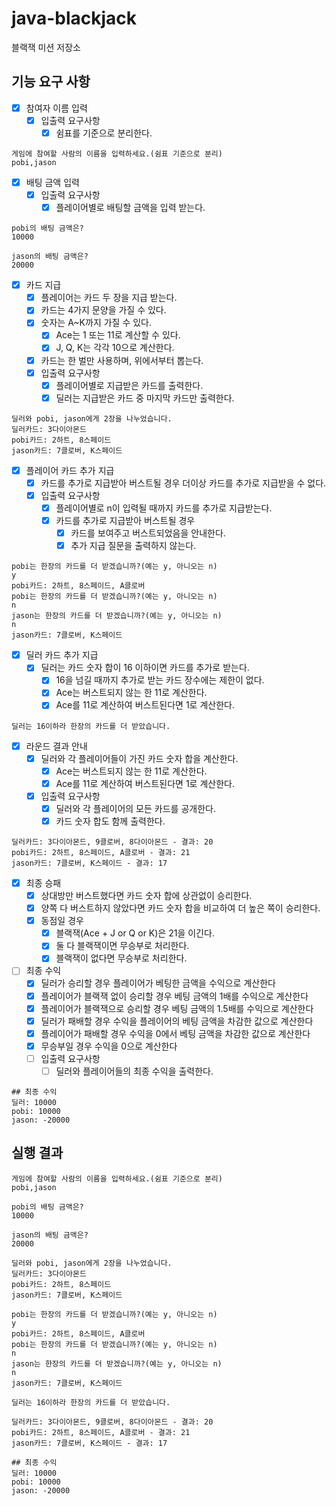 # java-blackjack

블랙잭 미션 저장소

## 기능 요구 사항

- [x] 참여자 이름 입력
    - [x] 입출력 요구사항
        - [x] 쉼표를 기준으로 분리한다.

```
게임에 참여할 사람의 이름을 입력하세요.(쉼표 기준으로 분리)
pobi,jason
```

- [x] 배팅 금액 입력
    - [x] 입출력 요구사항
        - [x] 플레이어별로 배팅할 금액을 입력 받는다.

```
pobi의 배팅 금액은?
10000

jason의 배팅 금액은?
20000
```

- [x] 카드 지급
    - [x] 플레이어는 카드 두 장을 지급 받는다.
    - [x] 카드는 4가지 문양을 가질 수 있다.
    - [x] 숫자는 A~K까지 가질 수 있다.
        - [x] Ace는 1 또는 11로 계산할 수 있다.
        - [x] J, Q, K는 각각 10으로 계산한다.
    - [x] 카드는 한 벌만 사용하며, 위에서부터 뽑는다.
    - [x] 입출력 요구사항
        - [x] 플레이어별로 지급받은 카드를 출력한다.
        - [x] 딜러는 지급받은 카드 중 마지막 카드만 출력한다.

```
딜러와 pobi, jason에게 2장을 나누었습니다.
딜러카드: 3다이아몬드
pobi카드: 2하트, 8스페이드
jason카드: 7클로버, K스페이드
```

- [x] 플레이어 카드 추가 지급
    - [x] 카드를 추가로 지급받아 버스트될 경우 더이상 카드를 추가로 지급받을 수 없다.
    - [x] 입출력 요구사항
        - [x] 플레이어별로 n이 입력될 때까지 카드를 추가로 지급받는다.
        - [x] 카드를 추가로 지급받아 버스트될 경우
            - [x] 카드를 보여주고 버스트되었음을 안내한다.
            - [x] 추가 지급 질문을 출력하지 않는다.

```
pobi는 한장의 카드를 더 받겠습니까?(예는 y, 아니오는 n)
y
pobi카드: 2하트, 8스페이드, A클로버
pobi는 한장의 카드를 더 받겠습니까?(예는 y, 아니오는 n)
n
jason는 한장의 카드를 더 받겠습니까?(예는 y, 아니오는 n)
n
jason카드: 7클로버, K스페이드
```

- [x] 딜러 카드 추가 지급
    - [x] 딜러는 카드 숫자 합이 16 이하이면 카드를 추가로 받는다.
        - [x] 16을 넘길 때까지 추가로 받는 카드 장수에는 제한이 없다.
        - [x] Ace는 버스트되지 않는 한 11로 계산한다.
        - [x] Ace를 11로 계산하여 버스트된다면 1로 계산한다.

```
딜러는 16이하라 한장의 카드를 더 받았습니다.
```

- [x] 라운드 결과 안내
    - [x] 딜러와 각 플레이어들이 가진 카드 숫자 합을 계산한다.
        - [x] Ace는 버스트되지 않는 한 11로 계산한다.
        - [x] Ace를 11로 계산하여 버스트된다면 1로 계산한다.
    - [x] 입출력 요구사항
        - [x] 딜러와 각 플레이어의 모든 카드를 공개한다.
        - [x] 카드 숫자 합도 함께 출력한다.

```
딜러카드: 3다이아몬드, 9클로버, 8다이아몬드 - 결과: 20
pobi카드: 2하트, 8스페이드, A클로버 - 결과: 21
jason카드: 7클로버, K스페이드 - 결과: 17
```

- [x] 최종 승패
    - [x] 상대방만 버스트했다면 카드 숫자 합에 상관없이 승리한다.
    - [x] 양쪽 다 버스트하지 않았다면 카드 숫자 합을 비교하여 더 높은 쪽이 승리한다.
    - [x] 동점일 경우
        - [x] 블랙잭(Ace + J or Q or K)은 21을 이긴다.
        - [x] 둘 다 블랙잭이면 무승부로 처리한다.
        - [x] 블랙잭이 없다면 무승부로 처리한다.

- [ ] 최종 수익
    - [x] 딜러가 승리할 경우 플레이어가 베팅한 금액을 수익으로 계산한다
    - [x] 플레이어가 블랙잭 없이 승리할 경우 베팅 금액의 1배를 수익으로 계산한다
    - [x] 플레이어가 블랙잭으로 승리할 경우 베팅 금액의 1.5배를 수익으로 계산한다
    - [x] 딜러가 패배할 경우 수익을 플레이어의 베팅 금액을 차감한 값으로 계산한다
    - [x] 플레이어가 패배할 경우 수익을 0에서 베팅 금액을 차감한 값으로 계산한다
    - [x] 무승부일 경우 수익을 0으로 계산한다
    - [ ] 입출력 요구사항
        - [ ] 딜러와 플레이어들의 최종 수익을 출력한다.

```
## 최종 수익
딜러: 10000
pobi: 10000 
jason: -20000
```

## 실행 결과

```
게임에 참여할 사람의 이름을 입력하세요.(쉼표 기준으로 분리)
pobi,jason

pobi의 배팅 금액은?
10000

jason의 배팅 금액은?
20000

딜러와 pobi, jason에게 2장을 나누었습니다.
딜러카드: 3다이아몬드
pobi카드: 2하트, 8스페이드
jason카드: 7클로버, K스페이드

pobi는 한장의 카드를 더 받겠습니까?(예는 y, 아니오는 n)
y
pobi카드: 2하트, 8스페이드, A클로버
pobi는 한장의 카드를 더 받겠습니까?(예는 y, 아니오는 n)
n
jason는 한장의 카드를 더 받겠습니까?(예는 y, 아니오는 n)
n
jason카드: 7클로버, K스페이드

딜러는 16이하라 한장의 카드를 더 받았습니다.

딜러카드: 3다이아몬드, 9클로버, 8다이아몬드 - 결과: 20
pobi카드: 2하트, 8스페이드, A클로버 - 결과: 21
jason카드: 7클로버, K스페이드 - 결과: 17

## 최종 수익
딜러: 10000
pobi: 10000 
jason: -20000
```
